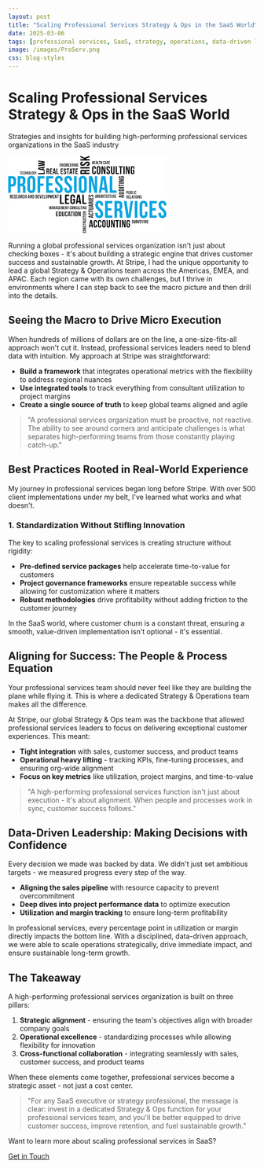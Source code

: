 ```yaml
---
layout: post
title: "Scaling Professional Services Strategy & Ops in the SaaS World"
date: 2025-03-06
tags: [professional services, SaaS, strategy, operations, data-driven leadership]
image: /images/ProServ.png
css: blog-styles
---
```


<div class="blog-post">
  <div class="hero-section">
    <h1>Scaling Professional Services Strategy & Ops in the SaaS World</h1>
    <p>Strategies and insights for building high-performing professional services organizations in the SaaS industry</p>
  </div>

  <img src="/images/ProServ.png" alt="Scaling Professional Services" style="max-width: 100%; height: auto;">

</div>

Running a global professional services organization isn't just about checking boxes - it's about building a strategic engine that drives customer success and sustainable growth. At Stripe, I had the unique opportunity to lead a global Strategy & Operations team across the Americas, EMEA, and APAC. Each region came with its own challenges, but I thrive in environments where I can step back to see the macro picture and then drill into the details.

## Seeing the Macro to Drive Micro Execution

When hundreds of millions of dollars are on the line, a one-size-fits-all approach won't cut it. Instead, professional services leaders need to blend data with intuition. My approach at Stripe was straightforward:

- **Build a framework** that integrates operational metrics with the flexibility to address regional nuances
- **Use integrated tools** to track everything from consultant utilization to project margins
- **Create a single source of truth** to keep global teams aligned and agile

> "A professional services organization must be proactive, not reactive. The ability to see around corners and anticipate challenges is what separates high-performing teams from those constantly playing catch-up."

## Best Practices Rooted in Real-World Experience

My journey in professional services began long before Stripe. With over 500 client implementations under my belt, I've learned what works and what doesn't.

### 1. Standardization Without Stifling Innovation

The key to scaling professional services is creating structure without rigidity:

- **Pre-defined service packages** help accelerate time-to-value for customers
- **Project governance frameworks** ensure repeatable success while allowing for customization where it matters
- **Robust methodologies** drive profitability without adding friction to the customer journey

In the SaaS world, where customer churn is a constant threat, ensuring a smooth, value-driven implementation isn't optional - it's essential.

## Aligning for Success: The People & Process Equation

Your professional services team should never feel like they are building the plane while flying it. This is where a dedicated Strategy & Operations team makes all the difference.

At Stripe, our global Strategy & Ops team was the backbone that allowed professional services leaders to focus on delivering exceptional customer experiences. This meant:

- **Tight integration** with sales, customer success, and product teams
- **Operational heavy lifting** - tracking KPIs, fine-tuning processes, and ensuring org-wide alignment
- **Focus on key metrics** like utilization, project margins, and time-to-value

> "A high-performing professional services function isn't just about execution - it's about alignment. When people and processes work in sync, customer success follows."

## Data-Driven Leadership: Making Decisions with Confidence

Every decision we made was backed by data. We didn't just set ambitious targets - we measured progress every step of the way.

- **Aligning the sales pipeline** with resource capacity to prevent overcommitment
- **Deep dives into project performance data** to optimize execution
- **Utilization and margin tracking** to ensure long-term profitability

In professional services, every percentage point in utilization or margin directly impacts the bottom line. With a disciplined, data-driven approach, we were able to scale operations strategically, drive immediate impact, and ensure sustainable long-term growth.

## The Takeaway

A high-performing professional services organization is built on three pillars:

1. **Strategic alignment** - ensuring the team's objectives align with broader company goals
2. **Operational excellence** - standardizing processes while allowing flexibility for innovation
3. **Cross-functional collaboration** - integrating seamlessly with sales, customer success, and product teams

When these elements come together, professional services become a strategic asset - not just a cost center.

> "For any SaaS executive or strategy professional, the message is clear: invest in a dedicated Strategy & Ops function for your professional services team, and you'll be better equipped to drive customer success, improve retention, and fuel sustainable growth."

<div class="cta-section">
  <p>Want to learn more about scaling professional services in SaaS?</p>
  <a href="/contact" class="cta-button">Get in Touch</a>
</div>
